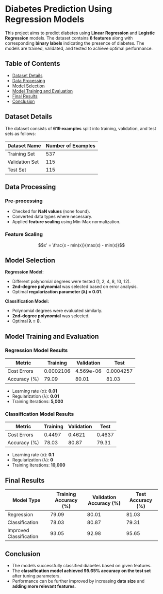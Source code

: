 # Diabetes Prediction Using Regression Models
This project aims to predict diabetes using **Linear Regression** and **Logistic Regression** models. The dataset contains **8 features** along with corresponding **binary labels** indicating the presence of diabetes. The models are trained, validated, and tested to achieve optimal performance.

## Table of Contents
- [Dataset Details](#dataset-details)
- [Data Processing](#data-processing)
- [Model Selection](#model-selection)
- [Model Training and Evaluation](#model-training-and-evaluation)
- [Final Results](#final-results)
- [Conclusion](#conclusion)

## Dataset Details
The dataset consists of **619 examples** split into training, validation, and test sets as follows:

| Dataset Name       | Number of Examples |
|--------------------|-------------------|
| Training Set      | 537               |
| Validation Set    | 115               |
| Test Set         | 115               |

## Data Processing
### Pre-processing
- Checked for **NaN values** (none found).
- Converted data types where necessary.
- Applied **feature scaling** using Min-Max normalization.

### Feature Scaling
$$x' = \frac{x - min(x)}{max(x) - min(x)}$$

## Model Selection
**Regression Model:**
- Different polynomial degrees were tested (1, 2, 4, 8, 10, 12).
- **2nd-degree polynomial** was selected based on error analysis.
- Optimal **regularization parameter (λ) = 0.01**.

**Classification Model:**
- Polynomial degrees were evaluated similarly.
- **2nd-degree polynomial** was selected.
- Optimal **λ = 0**.

## Model Training and Evaluation
### Regression Model Results
| Metric  | Training | Validation | Test |
|---------|--------------|----------------|-----------|
| Cost Errors | 0.0002106 | 4.569e-06 | 0.0004257 |
| Accuracy (%) | 79.09 | 80.01 | 81.03 |

- Learning rate (α): **0.01**
- Regularization (λ): **0.01**
- Training Iterations: **5,000**

### Classification Model Results
| Metric  | Training | Validation | Test |
|---------|--------------|----------------|-----------|
| Cost Errors | 0.4497 | 0.4621 | 0.4637 |
| Accuracy (%) | 78.03 | 80.87 | 79.31 |

- Learning rate (α): **0.1**
- Regularization (λ): **0**
- Training Iterations: **10,000**

## Final Results
| Model Type       | Training Accuracy (%) | Validation Accuracy (%) | Test Accuracy (%) |
|------------------|----------------------|----------------------|------------------|
| Regression      | 79.09 | 80.01 | 81.03 |
| Classification  | 78.03 | 80.87 | 79.31 |
| Improved Classification | 93.05 | 92.98 | 95.65 |

## Conclusion
- The models successfully classified diabetes based on given features.
- The **classification model achieved 95.65% accuracy on the test set** after tuning parameters.
- Performance can be further improved by increasing **data size** and **adding more relevant features**.